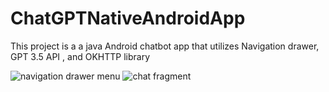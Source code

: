 # ChatGPTNativeAndroidApp
This project is a a java Android chatbot app that utilizes Navigation drawer, GPT 3.5 API , and OKHTTP library

![navigation drawer menu](https://s.bw.run/2p8t58zm)
![chat fragment](https://s.bw.run/ya7pc6hb)
